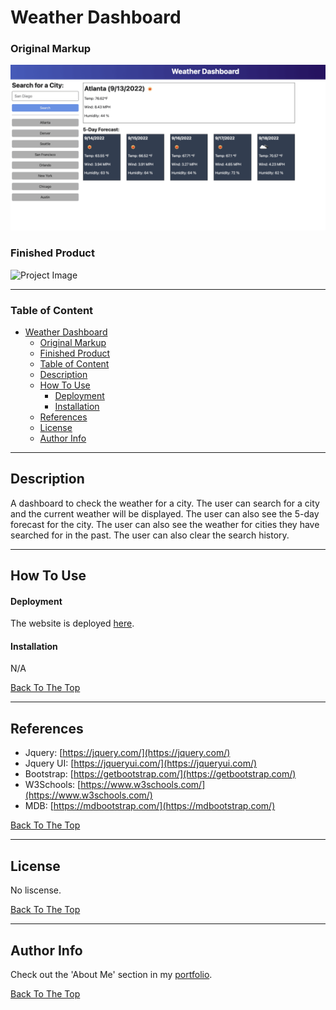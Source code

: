 # Weather Dashboard


### Original Markup
![Project Image](./assets/img/original-wireframe.png)

### Finished Product
![Project Image](./assets/img/finished-product.jpg)

---

### Table of Content

- [Weather Dashboard](#weather-dashboard)
    - [Original Markup](#original-markup)
    - [Finished Product](#finished-product)
    - [Table of Content](#table-of-content)
  - [Description](#description)
  - [How To Use](#how-to-use)
      - [Deployment](#deployment)
      - [Installation](#installation)
  - [References](#references)
  - [License](#license)
  - [Author Info](#author-info)

---

## Description

A dashboard to check the weather for a city. The user can search for a city and the current weather will be displayed. The user can also see the 5-day forecast for the city. The user can also see the weather for cities they have searched for in the past. The user can also clear the search history.
 
---

## How To Use

#### Deployment

The website is deployed [here]().

#### Installation

N/A

[Back To The Top](#weather-dashboard)

---

## References

 - Jquery: [https://jquery.com/](https://jquery.com/)
 - Jquery UI: [https://jqueryui.com/](https://jqueryui.com/)
 - Bootstrap: [https://getbootstrap.com/](https://getbootstrap.com/)
 - W3Schools: [https://www.w3schools.com/](https://www.w3schools.com/)
 - MDB: [https://mdbootstrap.com/](https://mdbootstrap.com/)

[Back To The Top](#weather-dashboard)

---

## License

No liscense.

[Back To The Top](#weather-dashboard)

---

## Author Info

Check out the 'About Me' section in my [portfolio](https://bizthehabesha.github.io/bisratgebrekidan-portfolio/).

[Back To The Top](#weather-dashboard)